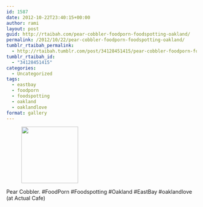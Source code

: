 ```yaml
---
id: 1587
date: 2012-10-22T23:40:15+00:00
author: rami
layout: post
guid: http://rtaibah.com/pear-cobbler-foodporn-foodspotting-oakland/
permalink: /2012/10/22/pear-cobbler-foodporn-foodspotting-oakland/
tumblr_rtaibah_permalink:
  - http://rtaibah.tumblr.com/post/34128451415/pear-cobbler-foodporn-foodspotting-oakland
tumblr_rtaibah_id:
  - "34128451415"
categories:
  - Uncategorized
tags:
  - eastbay
  - foodporn
  - foodspotting
  - oakland
  - oaklandlove
format: gallery
---
```

<div id='gallery-149' class='gallery galleryid-1587 gallery-columns-3 gallery-size-thumbnail'>
  <figure class='gallery-item'> 
  
  <div class='gallery-icon landscape'>
    <a href='http://139.59.20.41/2012/10/22/pear-cobbler-foodporn-foodspotting-oakland/attachment/1588/'><img width="150" height="150" src="http://139.59.20.41/wp-content/uploads/2012/10/tumblr_mcbj347Tub1qb4qlko1_1280-150x150.jpg" class="attachment-thumbnail size-thumbnail" alt="" srcset="http://139.59.20.41/wp-content/uploads/2012/10/tumblr_mcbj347Tub1qb4qlko1_1280-150x150.jpg 150w, http://139.59.20.41/wp-content/uploads/2012/10/tumblr_mcbj347Tub1qb4qlko1_1280-300x300.jpg 300w, http://139.59.20.41/wp-content/uploads/2012/10/tumblr_mcbj347Tub1qb4qlko1_1280-100x100.jpg 100w, http://139.59.20.41/wp-content/uploads/2012/10/tumblr_mcbj347Tub1qb4qlko1_1280.jpg 612w" sizes="100vw" /></a>
  </div></figure>
</div>

Pear Cobbler. #FoodPorn #Foodspotting #Oakland #EastBay #oaklandlove (at Actual Cafe)